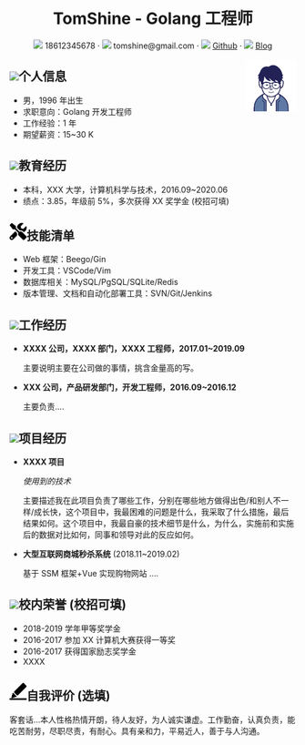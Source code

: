 <center>
 <h1> TomShine - Golang 工程师 </h1>
     <div>
         <span>
             <img src="assets/phone-solid.svg" width="18px">
             18612345678
         </span>
         ·
         <span>
             <img src="assets/envelope-solid.svg" width="20px">
             tomshine@gmail.com
         </span>
         ·
         <span>
             <img src="assets/github-brands.svg" width="21px">
             <a href="https://github.com/shangzongyu" target="_blank">Github</a>
         </span>
         ·
         <span>
             <img src="assets/rss-solid.svg" width="18px">
             <a href="https://www.tomshine.xzy" target="_blank">Blog</a>
         </span>
     </div>
     <div style="float:right;"><br><img src="assets/avatar.jpg" width="90"></div>
 </center>


## <img src="assets/info-circle-solid.svg" width="30px">个人信息

- 男，1996 年出生
- 求职意向：Golang 开发工程师
- 工作经验：1 年
- 期望薪资：15~30 K

## <img src="assets/graduation-cap-solid.svg" width="30px">教育经历

- 本科，XXX 大学，计算机科学与技术，2016.09~2020.06
- 绩点：3.85，年级前 5%，多次获得 XX 奖学金 (校招可填)

## <img src="assets/tools-solid.svg" width="30px">技能清单

- Web 框架：Beego/Gin
- 开发工具：VSCode/Vim
- 数据库相关：MySQL/PgSQL/SQLite/Redis
- 版本管理、文档和自动化部署工具：SVN/Git/Jenkins

## <img src="assets/briefcase-solid.svg" width="30px">工作经历

- **XXXX 公司，XXXX 部门，XXXX 工程师，2017.01~2019.09**

  主要说明主要在公司做的事情，挑含金量高的写。

- **XXX 公司，产品研发部门，开发工程师，2016.09~2016.12**

  主要负责....

## <img src="assets/project-diagram-solid.svg" width="30px">项目经历

- **XXXX 项目**

  *使用到的技术*

  主要描述我在此项目负责了哪些工作，分别在哪些地方做得出色/和别人不一样/成长快，这个项目中，我最困难的问题是什么，我采取了什么措施，最后结果如何。这个项目中，我最自豪的技术细节是什么，为什么，实施前和实施后的数据对比如何，同事和领导对此的反应如何。

- **大型互联网商城秒杀系统** (2018.11~2019.02)

  基于 SSM 框架+Vue 实现购物网站
  ....

## <img src="assets/honor-solid.svg" width="30px">校内荣誉 (校招可填)

- 2018-2019 学年甲等奖学金
- 2016-2017 参加 XX 计算机大赛获得一等奖
- 2016-2017 获得国家励志奖学金
- XXXX

## <img src="assets/evaluate-solid.svg" width="30px">自我评价 (选填)

客套话...本人性格热情开朗，待人友好，为人诚实谦虚。工作勤奋，认真负责，能吃苦耐劳，尽职尽责，有耐心。具有亲和力，平易近人，善于与人沟通。

